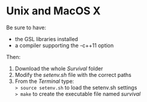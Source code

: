 Unix and MacOS X
=================

Be sure to have:
 - the GSL libraries installed
 - a compiler supporting the -c++11 option

Then:
 1. Download the whole *Survival* folder
 2. Modify the *setenv.sh* file with the correct paths
 3. From the *Terminal* type:  
 `> source setenv.sh` to load the setenv.sh settings  
 `> make` to create the executable file named *survival*
